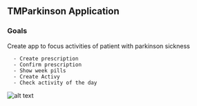 ## TMParkinson Application

### Goals

Create app to focus activities of patient with parkinson sickness

```
  - Create prescription
  - Confirm prescription
  - Show week pills
  - Create Activy
  - Check activity of the day
```

![alt text](https://github.com/jeanpierreDuman/truepaper/blob/main/accueil.png)
